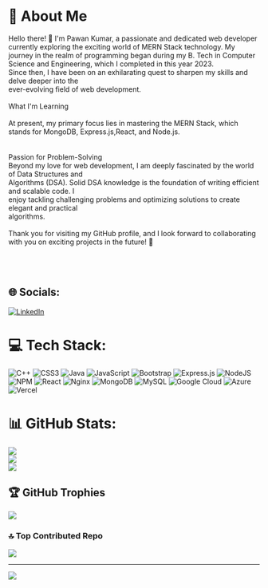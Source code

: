 # 💫 About Me
Hello there! 👋 I'm Pawan Kumar, a passionate and dedicated web developer currently exploring the exciting world of MERN Stack technology. My journey in the realm of programming began during my B. Tech in Computer Science and Engineering, which I completed in this year 2023. <br>Since then, I have been on an exhilarating quest to sharpen my skills and delve deeper into the<br>ever-evolving field of web development.<br><br>What I'm Learning<br><br>At present, my primary focus lies in mastering the MERN Stack, which stands for MongoDB, Express.js,React, and Node.js. <br><br><br>Passion for Problem-Solving<br>Beyond my love for web development, I am deeply fascinated by the world of Data Structures and<br>Algorithms (DSA). Solid DSA knowledge is the foundation of writing efficient and scalable code. I <br>enjoy tackling challenging problems and optimizing solutions to create elegant and practical <br>algorithms.<br><br>Thank you for visiting my GitHub profile, and I look forward to collaborating with you on exciting projects in the future! 🚀<br><br><br><br>


## 🌐 Socials:
[![LinkedIn](https://img.shields.io/badge/LinkedIn-%230077B5.svg?logo=linkedin&logoColor=white)](https://linkedin.com/in/https://www.linkedin.com/in/pawan-kumar-117533200/) 

# 💻 Tech Stack:
![C++](https://img.shields.io/badge/c++-%2300599C.svg?style=for-the-badge&logo=c%2B%2B&logoColor=white) ![CSS3](https://img.shields.io/badge/css3-%231572B6.svg?style=for-the-badge&logo=css3&logoColor=white) ![Java](https://img.shields.io/badge/java-%23ED8B00.svg?style=for-the-badge&logo=java&logoColor=white) ![JavaScript](https://img.shields.io/badge/javascript-%23323330.svg?style=for-the-badge&logo=javascript&logoColor=%23F7DF1E) ![Bootstrap](https://img.shields.io/badge/bootstrap-%23563D7C.svg?style=for-the-badge&logo=bootstrap&logoColor=white) ![Express.js](https://img.shields.io/badge/express.js-%23404d59.svg?style=for-the-badge&logo=express&logoColor=%2361DAFB) ![NodeJS](https://img.shields.io/badge/node.js-6DA55F?style=for-the-badge&logo=node.js&logoColor=white) ![NPM](https://img.shields.io/badge/NPM-%23000000.svg?style=for-the-badge&logo=npm&logoColor=white) ![React](https://img.shields.io/badge/react-%2320232a.svg?style=for-the-badge&logo=react&logoColor=%2361DAFB) ![Nginx](https://img.shields.io/badge/nginx-%23009639.svg?style=for-the-badge&logo=nginx&logoColor=white) ![MongoDB](https://img.shields.io/badge/MongoDB-%234ea94b.svg?style=for-the-badge&logo=mongodb&logoColor=white) ![MySQL](https://img.shields.io/badge/mysql-%2300f.svg?style=for-the-badge&logo=mysql&logoColor=white) ![Google Cloud](https://img.shields.io/badge/Google%20Cloud-%234285F4.svg?style=for-the-badge&logo=google-cloud&logoColor=white) ![Azure](https://img.shields.io/badge/azure-%230072C6.svg?style=for-the-badge&logo=azure-devops&logoColor=white) ![Vercel](https://img.shields.io/badge/vercel-%23000000.svg?style=for-the-badge&logo=vercel&logoColor=white)
# 📊 GitHub Stats:
![](https://github-readme-stats.vercel.app/api?username=Pawan41&theme=radical&hide_border=false&include_all_commits=false&count_private=false)<br/>
![](https://github-readme-streak-stats.herokuapp.com/?user=Pawan41&theme=radical&hide_border=false)<br/>
![](https://github-readme-stats.vercel.app/api/top-langs/?username=Pawan41&theme=radical&hide_border=false&include_all_commits=false&count_private=false&layout=compact)

## 🏆 GitHub Trophies
![](https://github-profile-trophy.vercel.app/?username=Pawan41&theme=radical&no-frame=false&no-bg=true&margin-w=4)

### 🔝 Top Contributed Repo
![](https://github-contributor-stats.vercel.app/api?username=Pawan41&limit=5&theme=dark&combine_all_yearly_contributions=true)

---
[![](https://visitcount.itsvg.in/api?id=Pawan41&icon=0&color=0)](https://visitcount.itsvg.in)

<!-- Proudly created with GPRM ( https://gprm.itsvg.in ) -->
